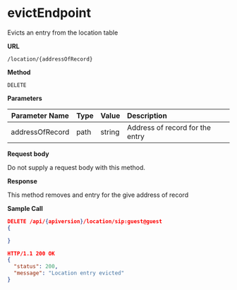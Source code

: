 # evictEndpoint

Evicts an entry from the location table

**URL**

`/location/{addressOfRecord}`

**Method**

`DELETE`

**Parameters**

| Parameter Name | Type   | Value | Description
| ---  | :--------- |  :--------- |  :--------- |
| addressOfRecord |  path | string | Address of record for the entry |

**Request body**

Do not supply a request body with this method.

**Response**

This method removes and entry for the give address of record

**Sample Call**

```json
DELETE /api/{apiversion}/location/sip:guest@guest
{

}

HTTP/1.1 200 OK
{
  "status": 200,
  "message": "Location entry evicted"
}
```
